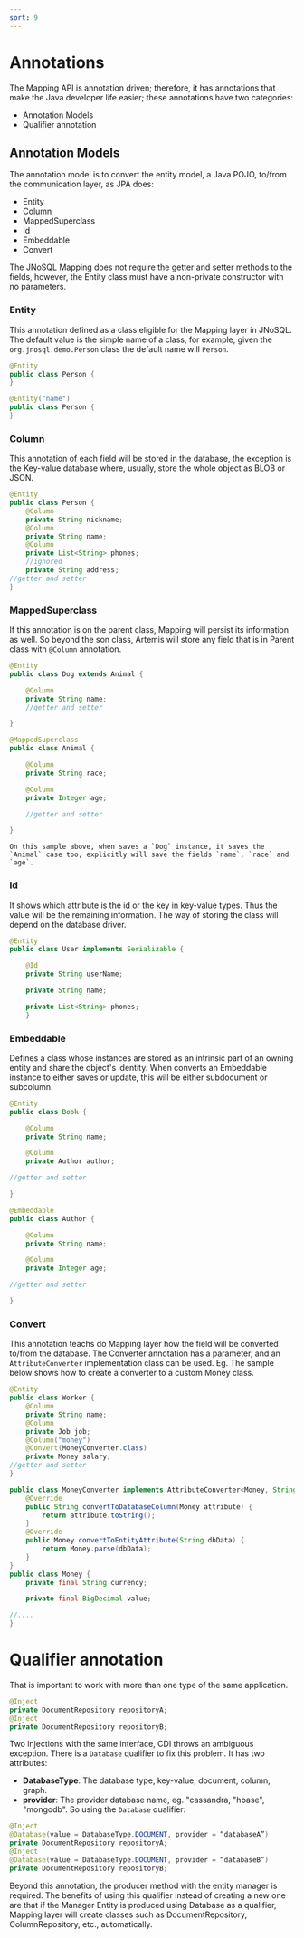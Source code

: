 ```yaml
---
sort: 9
---
```


# Annotations

The Mapping API is annotation driven; therefore, it has annotations that make the Java developer life easier; these annotations have two categories:

* Annotation Models
* Qualifier annotation


## Annotation Models


The annotation model is to convert the entity model, a Java POJO, to/from the communication layer, as JPA does:

* Entity
* Column
* MappedSuperclass
* Id
* Embeddable
* Convert

The JNoSQL Mapping does not require the getter and setter methods to the fields, however, the Entity class must have a non-private constructor with no parameters.

### Entity

This annotation defined as a class eligible for the Mapping layer in JNoSQL.
The default value is the simple name of a class, for example, given the `org.jnosql.demo.Person` class the default name will `Person`.

```java
@Entity
public class Person {
}
```

```java
@Entity("name")
public class Person {
}
```

### Column

This annotation of each field will be stored in the database, the exception is the Key-value database where, usually, store the whole object as BLOB or JSON.

```java
@Entity
public class Person {
    @Column
    private String nickname;
    @Column
    private String name;
    @Column
    private List<String> phones;
    //ignored
    private String address;
//getter and setter
}
```

### MappedSuperclass

If this annotation is on the parent class, Mapping will persist its information as well. So beyond the son class, Artemis will store any field that is in Parent class with ```@Column``` annotation.

```java
@Entity
public class Dog extends Animal {

    @Column
    private String name;
    //getter and setter

}

@MappedSuperclass
public class Animal {

    @Column
    private String race;

    @Column
    private Integer age;

    //getter and setter

}
```

```tip
On this sample above, when saves a `Dog` instance, it saves the `Animal` case too, explicitly will save the fields `name`, `race` and `age`.
```

### Id

It shows which attribute is the id or the key in key-value types. Thus the value will be the remaining information. The way of storing the class will depend on the database driver.

```java
@Entity
public class User implements Serializable {

    @Id
    private String userName;

    private String name;

    private List<String> phones;
    }
```

### Embeddable

Defines a class whose instances are stored as an intrinsic part of an owning entity and share the object's identity. When converts an Embeddable instance to either saves or update, this will be either subdocument or subcolumn.

```java
@Entity
public class Book {

    @Column
    private String name;

    @Column
    private Author author;

//getter and setter

}

@Embeddable
public class Author {

    @Column
    private String name;

    @Column
    private Integer age;

//getter and setter

}
```

### Convert

This annotation teachs do Mapping layer how the field will be converted to/from the database. The Converter annotation has a parameter, and an `AttributeConverter` implementation class can be used. Eg. The sample below shows how to create a converter to a custom Money class.

```java
@Entity
public class Worker {
    @Column
    private String name;
    @Column
    private Job job;
    @Column("money")
    @Convert(MoneyConverter.class)
    private Money salary;
//getter and setter
}

public class MoneyConverter implements AttributeConverter<Money, String>{
    @Override
    public String convertToDatabaseColumn(Money attribute) {
        return attribute.toString();
    }
    @Override
    public Money convertToEntityAttribute(String dbData) {
        return Money.parse(dbData);
    }
}
public class Money {
    private final String currency;

    private final BigDecimal value;

//....
}
```

# Qualifier annotation

That is important to work with more than one type of the same application.

```java
@Inject
private DocumentRepository repositoryA;
@Inject
private DocumentRepository repositoryB;
```

Two injections with the same interface, CDI throws an ambiguous exception. There is a `Database` qualifier to fix this problem. It has two attributes:

- **DatabaseType**: The database type, key-value, document, column, graph.
- **provider**: The provider database name, eg. "cassandra, "hbase", "mongodb". So using the `Database` qualifier:

```java
@Inject
@Database(value = DatabaseType.DOCUMENT, provider = “databaseA”)
private DocumentRepository repositoryA;
@Inject
@Database(value = DatabaseType.DOCUMENT, provider = “databaseB”)
private DocumentRepository repositoryB;
```

Beyond this annotation, the producer method with the entity manager is required.
The benefits of using this qualifier instead of creating a new one are that if the Manager Entity is produced using Database as a qualifier, Mapping layer will create classes such as DocumentRepository, ColumnRepository, etc., automatically.